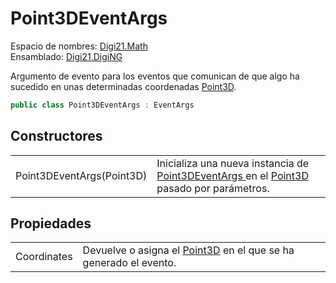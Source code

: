 # Point3DEventArgs

Espacio de nombres: [Digi21.Math](./)  
Ensamblado: [Digi21.DigiNG](../)

Argumento de evento para los eventos que comunican de que algo ha sucedido en unas determinadas coordenadas [Point3D](point3d.md).

```csharp
public class Point3DEventArgs : EventArgs
```

## Constructores

|  |  |
| :--- | :--- |
| Point3DEventArgs\(Point3D\) | Inicializa una nueva instancia de [Point3DEventArgs](point3deventargs.md)[ ](point2d.md)en el [Point3D](point3d.md) pasado por parámetros. |

## Propiedades

|  |  |
| :--- | :--- |
| Coordinates | Devuelve o asigna el [Point3D](point3d.md) en el que se ha generado el evento. |

